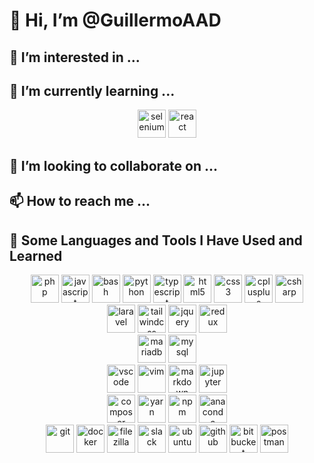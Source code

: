 # 👋 Hi, I’m @GuillermoAAD

## 👀 I’m interested in ...

## 🌱 I’m currently learning ...

<p align="center">
<img src="https://raw.githubusercontent.com/get-icon/geticon/fc0f660daee147afb4a56c64e12bde6486b73e39/icons/selenium.svg" alt="selenium" width="45" />
<img src="https://cdn.jsdelivr.net/gh/devicons/devicon/icons/react/react-original.svg" alt="react" width="45" />
</p>


## 💞️ I’m looking to collaborate on ...

## 📫 How to reach me ...


## 🚀 Some Languages and Tools I Have Used and Learned
<p align="center">
<img src="https://cdn.jsdelivr.net/gh/devicons/devicon/icons/php/php-original.svg" 
alt="php" width="45" height="45"/>
<img src="https://cdn.jsdelivr.net/gh/devicons/devicon/icons/javascript/javascript-original.svg" 
alt="javascript" width="45" height="45"/>
<img src="https://cdn.jsdelivr.net/gh/devicons/devicon/icons/bash/bash-original.svg" 
alt="bash" width="45" height="45"/>
<img src="https://cdn.jsdelivr.net/gh/devicons/devicon/icons/python/python-original.svg" 
alt="python" width="45" height="45"/>
<img src="https://cdn.jsdelivr.net/gh/devicons/devicon/icons/typescript/typescript-original.svg" 
alt="typescript" width="45" height="45"/>
<img src="https://cdn.jsdelivr.net/gh/devicons/devicon/icons/html5/html5-plain-wordmark.svg"
alt="html5" width="45" height="45"/>
<img src="https://cdn.jsdelivr.net/gh/devicons/devicon/icons/css3/css3-plain-wordmark.svg"
alt="css3" width="45" height="45"/>
<img src="https://cdn.jsdelivr.net/gh/devicons/devicon/icons/cplusplus/cplusplus-plain.svg"
alt="cplusplus" width="45" height="45"/>
<img src="https://cdn.jsdelivr.net/gh/devicons/devicon/icons/csharp/csharp-plain.svg"
alt="csharp" width="45" height="45"/>
<br>
<img src="https://cdn.jsdelivr.net/gh/devicons/devicon/icons/laravel/laravel-plain.svg" 
alt="laravel" width="45" height="45"/>
<img src="https://cdn.jsdelivr.net/gh/devicons/devicon/icons/tailwindcss/tailwindcss-plain.svg" 
alt="tailwindcss" width="45" height="45"/>
<img src="https://cdn.jsdelivr.net/gh/devicons/devicon/icons/jquery/jquery-plain-wordmark.svg" 
alt="jquery" width="45" height="45"/>
<img src="https://cdn.jsdelivr.net/gh/devicons/devicon/icons/redux/redux-original.svg" 
alt="redux" width="45" height="45"/>
<br>
<img src="https://www.vectorlogo.zone/logos/mariadb/mariadb-icon.svg"
alt="mariadb" width="45" height="45"/>
<img src="https://cdn.jsdelivr.net/gh/devicons/devicon/icons/mysql/mysql-original.svg" 
alt="mysql" width="45" height="45"/>
<br>
<img src="https://cdn.jsdelivr.net/gh/devicons/devicon/icons/vscode/vscode-original.svg" 
alt="vscode" width="45" height="45"/>
<img src="https://cdn.jsdelivr.net/gh/devicons/devicon/icons/vim/vim-plain.svg" 
alt="vim" width="45" height="45"/>
<img src="https://cdn.jsdelivr.net/gh/devicons/devicon/icons/markdown/markdown-original.svg" 
alt="markdown" width="45" height="45"/>
<img src="https://cdn.jsdelivr.net/gh/devicons/devicon/icons/jupyter/jupyter-original-wordmark.svg" 
alt="jupyter" width="45" height="45"/>
<br>
<img src="https://cdn.jsdelivr.net/gh/devicons/devicon/icons/composer/composer-original.svg" 
alt="composer" width="45" height="45"/>
<img src="https://cdn.jsdelivr.net/gh/devicons/devicon/icons/yarn/yarn-original.svg" 
alt="yarn" width="45" height="45"/>
<img src="https://cdn.jsdelivr.net/gh/devicons/devicon/icons/npm/npm-original-wordmark.svg" 
alt="npm" width="45" height="45"/>
<img src="https://cdn.jsdelivr.net/gh/devicons/devicon/icons/anaconda/anaconda-original.svg" 
alt="anaconda" width="45" height="45"/>
<br>
<img src="https://cdn.jsdelivr.net/gh/devicons/devicon/icons/git/git-original.svg" 
alt="git" width="45" height="45"/>
<img src="https://cdn.jsdelivr.net/gh/devicons/devicon/icons/docker/docker-plain.svg" 
alt="docker" width="45" height="45"/>
<img src="https://cdn.jsdelivr.net/gh/devicons/devicon/icons/filezilla/filezilla-plain.svg" 
alt="filezilla" width="45" height="45"/>
<img src="https://cdn.jsdelivr.net/gh/devicons/devicon/icons/slack/slack-original.svg" 
alt="slack" width="45" height="45"/>
<img src="https://cdn.jsdelivr.net/gh/devicons/devicon/icons/ubuntu/ubuntu-plain.svg" 
alt="ubuntu" width="45" height="45"/>
<img src="https://cdn.jsdelivr.net/gh/devicons/devicon/icons/github/github-original.svg"
alt="github" width="45" height="45"/>
<img src="https://cdn.jsdelivr.net/gh/devicons/devicon/icons/bitbucket/bitbucket-original.svg"
alt="bitbucket" width="45" height="45"/>
<img src="https://www.vectorlogo.zone/logos/getpostman/getpostman-icon.svg"
alt="postman" width="45" height="45"/>
</p>

<!--- ![Visitor Count](https://profile-counter.glitch.me/GuillermoAAD/count.svg)
--->

<!---
GuillermoAAD/GuillermoAAD is a ✨ special ✨ repository because its `README.md` (this file) appears on your GitHub profile.
You can click the Preview link to take a look at your changes.
--->
<!-- <p align="left"> <img src="https://komarev.com/ghpvc/?username=guillermoaad&label=Profile%20views&color=0e75b6&style=flat" alt="guillermoaad" /> </p> -->


<!-- <p><img align="left" src="https://github-readme-stats.vercel.app/api/top-langs?username=guillermoaad&show_icons=true&locale=en&layout=compact" alt="guillermoaad" /></p> -->

<!-- <p>&nbsp;<img align="center" src="https://github-readme-stats.vercel.app/api?username=guillermoaad&show_icons=true&locale=en" alt="guillermoaad" /></p> -->

<!-- <p><img align="center" src="https://github-readme-streak-stats.herokuapp.com/?user=guillermoaad&" alt="guillermoaad" /></p> -->
